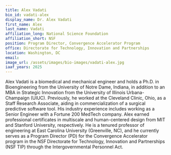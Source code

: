 ```yaml
---
title: Alex Vadati
bio_id: vadati-alex
display_name: Dr. Alex Vadati
first_name: Alex
last_name: Vadati
affiliation_long: National Science Foundation
affiliation_short: NSF
position: Program Director, Convergence Accelerator Program
office: Directorate for Technology, Innovation and Partnerships
location: Washington, DC
email: 
image_url: /assets/images/bio-images/vadati-alex.jpg
iaaf_years: 2025
---
```

Alex Vadati is a biomedical and mechanical engineer and holds a Ph.D. in Bioengineering from the University of Notre Dame, Indiana, in addition to an MBA in Strategic Innovation from the University of Illinois Urbana-Champaign (UIUC). Previously, he worked at the Cleveland Clinic, Ohio, as a Staff Research Associate, aiding in commercialization of a surgical predictive software tool. His industry experience includes working as a Senior Engineer with a Fortune 200 MedTech company. Alex earned professional certificates in multiscale and human-centered design from MIT and Stanford University, respectively. He is a tenured professor of engineering at East Carolina University (Greenville, NC), and he currently serves as a Program Director (PD) for the Convergence Accelerator program in the NSF Directorate for Technology, Innovation and Partnerships (NSF TIP) through the Intergovernmental Personnel Act.